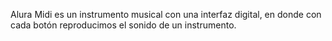 Alura Midi es un instrumento musical con una interfaz digital, en donde con cada botón reproducimos el sonido de un instrumento.
